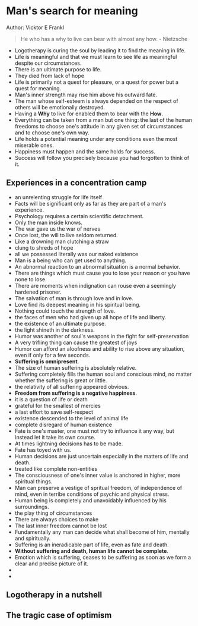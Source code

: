 # Man's search for meaning
Author: Vicktor E Frankl

> He who has a why to live can bear with almost any how. - Nietzsche

- Logotherapy is curing the soul by leading it to find the meaning in life.
- Life is meaningful and that we must learn to see life as meaningful despite our circumstances.
- There is an ultimate purpose to life.
- They died from lack of hope
- Life is primarily not a quest for pleasure, or a quest for power but a quest for meaning.
- Man's inner strength may rise him above his outward fate.
- The man whose self-esteem is always depended on the respect of others will be emotionally destroyed.
- Having a **Why** to live for enabled them to bear with the **How**.
- Everything can be taken from a man but one thing: the last of the human freedoms to choose one's attitude
  in any given set of circumstances and to choose one's own way.
- Life holds a potential meaning under any conditions even the most miserable ones.
- Happiness must happen and the same holds for success.
- Success will follow you precisely because you had forgotten to think of it.

## Experiences in a concentration camp
- an unrelenting struggle for life itself
- Facts will be significant only as far as they are part of a man's experience.
- Psychology requires a certain scientific detachment.
- Only the man inside knows.
- The war gave us the war of nerves
- Once lost, the will to live seldom returned.
- Like a drowning man clutching a straw
- clung to shreds of hope
- all we possessed literally was our naked existence
- Man is a being who can get used to anything.
- An abnormal reaction to an abnormal situation is a normal behavior.
- There are things which must cause you to lose your reason or you have none to lose.
- There are moments when indignation can rouse even a seemingly hardened prisoner.
- The salvation of man is through love and in love.
- Love find its deepest meaning in his spiritual being.
- Nothing could touch the strength of love.
- the faces of men who had given up all hope of life and liberty.
- the existence of an ultimate purpose.
- the light shineth in the darkness.
- Humor was another of soul's weapons in the fight for self-preservation
- A very trifling thing can cause the greatest of joys
- Humor can afford an aloofness and ability to rise above any situation, even if only for a few seconds.
- **Suffering is omnipresent**.
- The size of human suffering is absolutely relative.
- Suffering completely fills the human soul and conscious mind, no matter whether the suffering is great or little.
- the relativity of all suffering appeared obvious.
- **Freedom from suffering is a negative happiness**.
- it is a question of life or death
- grateful for the smallest of mercies
- a last effort to save self-respect
- existence descended to the level of animal life
- complete disregard of human existence
- Fate is one's master, one must not try to influence it any way, but instead let it take its own course.
- At times lightning decisions has to be made.
- Fate has toyed with us.
- Human decisions are just uncertain especially in the matters of life and death.
- treated like complete non-entities
- The consciousness of one's inner value is anchored in higher, more spiritual things.
- Man can preserve a vestige of spritual freedom, of independence of mind, even in terribe conditions of psychic and physical stress.
- Human being is completely and unavoidably influenced by his surroundings.
- the play thing of circumstances
- There are always choices to make
- The last inner freedom cannot be lost
- Fundamentally any man can decide what shall become of him, mentally and spiritually.
- Suffering is an ineradicable part of life, even as fate and death.
- **Without suffering and death, human life cannot be complete**.
- Emotion which is suffering, ceases to be suffering as soon as we form a clear and precise picture of it.
-
-

## Logotherapy in a nutshell

## The tragic case of optimism


